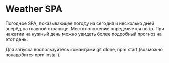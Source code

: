 # Weather SPA

Погодное SPA, показывающее погоду на сегодня и несколько дней вперёд на главной странице. Местоположение определяется по ip.
При нажатии на нужный день можно увидеть более подробный прогноз на этот день.

Для запуска воспользуйтесь командами git clone, npm start (возможно понадобится npm install).




